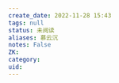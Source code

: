 ```yaml
---
create_date: 2022-11-28 15:43
tags: null
status: 未阅读 
aliases: 慕云沉
notes: False
ZK: 
category: 
uid: 
---
```




